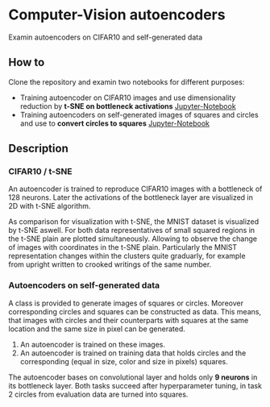 # Computer-Vision autoencoders
Examin autoencoders on CIFAR10 and self-generated data

## How to
Clone the repository and examin two notebooks for different purposes:
- Training autoencoder on CIFAR10 images and use dimensionality reduction by **t-SNE on bottleneck activations** [Jupyter-Notebook](t_SNE_on_activations.ipynb)
- Training autoencoders on self-generated images of squares and circles and use to **convert circles to squares** [Jupyter-Notebook](Autoencoder_circle_squares_conversion.ipynb)

## Description
### CIFAR10 / t-SNE
An autoencoder is trained to reproduce CIFAR10 images with a bottleneck of 128 neurons. Later the activations of the bottleneck layer are visualized in 2D with t-SNE algorithm. 

As comparison for visualization with t-SNE, the MNIST dataset is visualized by t-SNE aswell. For both data representatives of small squared regions in the t-SNE plain are plotted simultaneously. Allowing to observe the change of images with coordinates in the t-SNE plain. Particularly the MNIST representation changes within the clusters quite graduarly, for example from upright written to crooked writings of the same number.

### Autoencoders on self-generated data
A class is provided to generate images of squares or circles. Moreover corresponding circles and squares can be constructed as data. This means, that images with circles and their counterparts with squares at the same location and the same size in pixel can be generated.
1. An autoencoder is trained on these images.
2. An autoencoder is trained on training data that holds circles and the corresponding (equal in size, color and size in pixels) squares.

The autoencoder bases on convolutional layer and holds only **9 neurons** in its bottleneck layer. Both tasks succeed after hyperparameter tuning, in task 2 circles from evaluation data are turned into squares.
